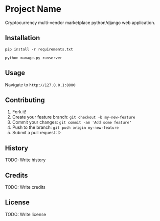 # Project Name

Cryptocurrency multi-vendor marketplace python/django web application.

## Installation

    pip install -r requirements.txt

    python manage.py runserver

## Usage

Navigate to `http://127.0.0.1:8000`

## Contributing

1. Fork it!
2. Create your feature branch: `git checkout -b my-new-feature`
3. Commit your changes: `git commit -am 'Add some feature'`
4. Push to the branch: `git push origin my-new-feature`
5. Submit a pull request :D

## History

TODO: Write history

## Credits

TODO: Write credits

## License

TODO: Write license
